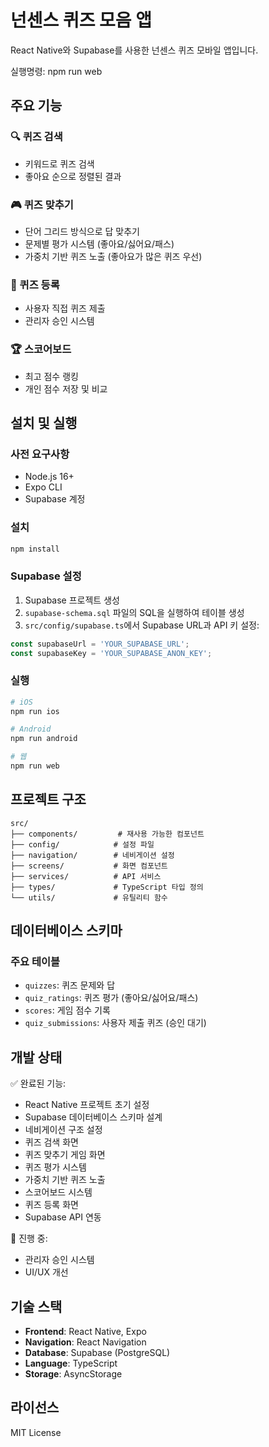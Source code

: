 # 넌센스 퀴즈 모음 앱

React Native와 Supabase를 사용한 넌센스 퀴즈 모바일 앱입니다.

실행명령: npm run web

## 주요 기능

### 🔍 퀴즈 검색
- 키워드로 퀴즈 검색
- 좋아요 순으로 정렬된 결과

### 🎮 퀴즈 맞추기
- 단어 그리드 방식으로 답 맞추기
- 문제별 평가 시스템 (좋아요/싫어요/패스)
- 가중치 기반 퀴즈 노출 (좋아요가 많은 퀴즈 우선)

### 📝 퀴즈 등록
- 사용자 직접 퀴즈 제출
- 관리자 승인 시스템

### 🏆 스코어보드
- 최고 점수 랭킹
- 개인 점수 저장 및 비교

## 설치 및 실행

### 사전 요구사항
- Node.js 16+
- Expo CLI
- Supabase 계정

### 설치
```bash
npm install
```

### Supabase 설정
1. Supabase 프로젝트 생성
2. `supabase-schema.sql` 파일의 SQL을 실행하여 테이블 생성
3. `src/config/supabase.ts`에서 Supabase URL과 API 키 설정:
```typescript
const supabaseUrl = 'YOUR_SUPABASE_URL';
const supabaseKey = 'YOUR_SUPABASE_ANON_KEY';
```

### 실행
```bash
# iOS
npm run ios

# Android
npm run android

# 웹
npm run web
```

## 프로젝트 구조

```
src/
├── components/         # 재사용 가능한 컴포넌트
├── config/            # 설정 파일
├── navigation/        # 네비게이션 설정
├── screens/           # 화면 컴포넌트
├── services/          # API 서비스
├── types/             # TypeScript 타입 정의
└── utils/             # 유틸리티 함수
```

## 데이터베이스 스키마

### 주요 테이블
- `quizzes`: 퀴즈 문제와 답
- `quiz_ratings`: 퀴즈 평가 (좋아요/싫어요/패스)
- `scores`: 게임 점수 기록
- `quiz_submissions`: 사용자 제출 퀴즈 (승인 대기)

## 개발 상태

✅ 완료된 기능:
- React Native 프로젝트 초기 설정
- Supabase 데이터베이스 스키마 설계
- 네비게이션 구조 설정
- 퀴즈 검색 화면
- 퀴즈 맞추기 게임 화면
- 퀴즈 평가 시스템
- 가중치 기반 퀴즈 노출
- 스코어보드 시스템
- 퀴즈 등록 화면
- Supabase API 연동

🔄 진행 중:
- 관리자 승인 시스템
- UI/UX 개선

## 기술 스택

- **Frontend**: React Native, Expo
- **Navigation**: React Navigation
- **Database**: Supabase (PostgreSQL)
- **Language**: TypeScript
- **Storage**: AsyncStorage

## 라이선스

MIT License